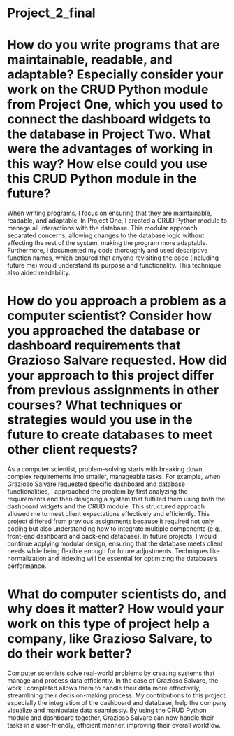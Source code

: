 # Project_2_final

# How do you write programs that are maintainable, readable, and adaptable? Especially consider your work on the CRUD Python module from Project One, which you used to connect the dashboard widgets to the database in Project Two. What were the advantages of working in this way? How else could you use this CRUD Python module in the future?

When writing programs, I focus on ensuring that they are maintainable, readable, and adaptable. In Project One, I created a CRUD Python module to manage all interactions with the database. This modular approach separated concerns, allowing changes to the database logic without affecting the rest of the system, making the program more adaptable. Furthermore, I documented my code thoroughly and used descriptive function names, which ensured that anyone revisiting the code (including future me) would understand its purpose and functionality. This technique also aided readability.

# How do you approach a problem as a computer scientist? Consider how you approached the database or dashboard requirements that Grazioso Salvare requested. How did your approach to this project differ from previous assignments in other courses? What techniques or strategies would you use in the future to create databases to meet other client requests?

As a computer scientist, problem-solving starts with breaking down complex requirements into smaller, manageable tasks. For example, when Grazioso Salvare requested specific dashboard and database functionalities, I approached the problem by first analyzing the requirements and then designing a system that fulfilled them using both the dashboard widgets and the CRUD module. This structured approach allowed me to meet client expectations effectively and efficiently. This project differed from previous assignments because it required not only coding but also understanding how to integrate multiple components (e.g., front-end dashboard and back-end database). In future projects, I would continue applying modular design, ensuring that the database meets client needs while being flexible enough for future adjustments. Techniques like normalization and indexing will be essential for optimizing the database’s performance.

# What do computer scientists do, and why does it matter? How would your work on this type of project help a company, like Grazioso Salvare, to do their work better?

Computer scientists solve real-world problems by creating systems that manage and process data efficiently. In the case of Grazioso Salvare, the work I completed allows them to handle their data more effectively, streamlining their decision-making process. My contributions to this project, especially the integration of the dashboard and database, help the company visualize and manipulate data seamlessly. By using the CRUD Python module and dashboard together, Grazioso Salvare can now handle their tasks in a user-friendly, efficient manner, improving their overall workflow.
